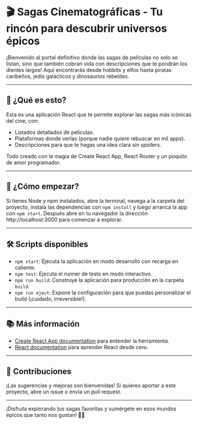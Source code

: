 # 🎬 Sagas Cinematográficas - Tu rincón para descubrir universos épicos

¡Bienvenido al portal definitivo donde las sagas de películas no solo se listan, sino que también cobran vida con descripciones que te pondrán los dientes largos! Aquí encontrarás desde hobbits y elfos hasta piratas caribeños, jedis galácticos y dinosaurios rebeldes.

---

## 🚀 ¿Qué es esto?

Esta es una aplicación React que te permite explorar las sagas más icónicas del cine, con:

- Listados detallados de películas.  
- Plataformas donde verlas (porque nadie quiere rebuscar en mil apps).  
- Descripciones para que te hagas una idea clara sin spoilers.

Todo creado con la magia de Create React App, React Router y un poquito de amor programador.

---

## 🎯 ¿Cómo empezar?

Si tienes Node y npm instalados, abre la terminal, navega a la carpeta del proyecto, instala las dependencias con `npm install` y luego arranca la app con `npm start`. Después abre en tu navegador la dirección http://localhost:3000 para comenzar a explorar.

---

## 🛠️ Scripts disponibles

- `npm start`: Ejecuta la aplicación en modo desarrollo con recarga en caliente.  
- `npm test`: Ejecuta el runner de tests en modo interactivo.  
- `npm run build`: Construye la aplicación para producción en la carpeta `build`.  
- `npm run eject`: Expone la configuración para que puedas personalizar el build (¡cuidado, irreversible!).

---

## 📚 Más información

- [Create React App documentation](https://facebook.github.io/create-react-app/docs/getting-started) para entender la herramienta.  
- [React documentation](https://reactjs.org/) para aprender React desde cero.

---

## 🙌 Contribuciones

¡Las sugerencias y mejoras son bienvenidas! Si quieres aportar a este proyecto, abre un issue o envía un pull request.

---

¡Disfruta explorando tus sagas favoritas y sumérgete en esos mundos épicos que tanto nos gustan! 🍿🚀
